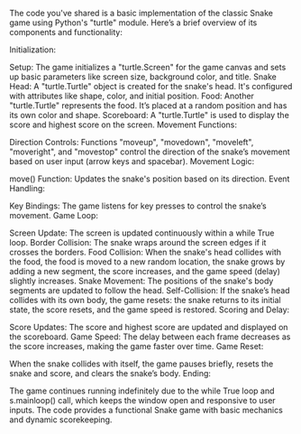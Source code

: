 The code you've shared is a basic implementation of the classic Snake game using Python's "turtle" module. Here’s a brief overview of its components and functionality:

Initialization:

Setup: The game initializes a "turtle.Screen" for the game canvas and sets up basic parameters like screen size, background color, and title.
Snake Head: A "turtle.Turtle" object is created for the snake's head. It's configured with attributes like shape, color, and initial position.
Food: Another "turtle.Turtle" represents the food. It’s placed at a random position and has its own color and shape.
Scoreboard: A "turtle.Turtle" is used to display the score and highest score on the screen.
Movement Functions:

Direction Controls: Functions "moveup", "movedown", "moveleft", "moveright", and "movestop" control the direction of the snake’s movement based on user input (arrow keys and spacebar).
Movement Logic:

move() Function: Updates the snake's position based on its direction.
Event Handling:

Key Bindings: The game listens for key presses to control the snake’s movement.
Game Loop:

Screen Update: The screen is updated continuously within a while True loop.
Border Collision: The snake wraps around the screen edges if it crosses the borders.
Food Collision: When the snake's head collides with the food, the food is moved to a new random location, the snake grows by adding a new segment, the score increases, and the game speed (delay) slightly increases.
Snake Movement: The positions of the snake's body segments are updated to follow the head.
Self-Collision: If the snake’s head collides with its own body, the game resets: the snake returns to its initial state, the score resets, and the game speed is restored.
Scoring and Delay:

Score Updates: The score and highest score are updated and displayed on the scoreboard.
Game Speed: The delay between each frame decreases as the score increases, making the game faster over time.
Game Reset:

When the snake collides with itself, the game pauses briefly, resets the snake and score, and clears the snake’s body.
Ending:

The game continues running indefinitely due to the while True loop and s.mainloop() call, which keeps the window open and responsive to user inputs.
The code provides a functional Snake game with basic mechanics and dynamic scorekeeping.
